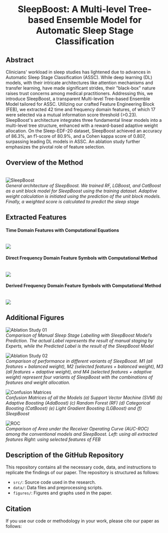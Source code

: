 <h1 align="center">SleepBoost: A Multi-level Tree-based Ensemble Model for Automatic Sleep Stage Classification</h1>
<!---  
## Paper Link [Read the Full Paper Here](URL_to_Paper) ## Authors List
- Author 1, Affiliation
- Author 2, Affiliation
- Author 3, Affiliation
- *Add or remove authors as needed*
--->

## Abstract
Clinicians' workload in sleep studies has lightened due to advances in Automatic Sleep Stage Classification (ASSC). While deep learning (DL) models, with their intricate architectures like attention mechanisms and transfer learning, have made significant strides, their "black-box" nature raises trust concerns among medical practitioners. Addressing this, we introduce SleepBoost, a transparent Multi-level Tree-based Ensemble Model tailored for ASSC. Utilizing our crafted Feature Engineering Block (FEB), we extracted 42 time and frequency domain features, of which 17 were selected via a mutual information score threshold (>0.23). SleepBoost's architecture integrates three fundamental linear models into a multi-level tree structure, enhanced with a reward-based adaptive weight allocation. On the Sleep-EDF-20 dataset, SleepBoost achieved an accuracy of 86.3%, an f1-score of 80.9%, and a Cohen kappa score of 0.807, surpassing leading DL models in ASSC. An ablation study further emphasizes the pivotal role of feature selection.

## Overview of the Method

<br> ![SleepBoost](/figures/SleepBoost.png)
<br> *General architecture of SleepBoost. We trained RF, LGBoost, and CatBoost as a unit block model for SleepBoost using the training dataset. Adaptive weight calculation is initiated using the prediction of the unit block models. Finally, a weighted score is calculated to predict the sleep stage*
<!---
## Feature Tables
*Describe the tables included in your README.*

### Table 1: Dataset Overview

| Feature | Description | Details |
|---------|-------------|---------|
| Feature 1 | Description 1 | Details 1 |
| Feature 2 | Description 2 | Details 2 |
| ... | ... | ... |

*Add more tables as needed.*
--->
## Extracted Features

#### Time Domain Features with Computational Equations
<br> ![](/figures/Table-03.png)

#### Direct Frequency Domain Feature Symbols with Computational Method
<br> ![](/figures/Table-04.png)

#### Derived Frequency Domain Feature Symbols with Computational Method
<br> ![](/figures/Table-05.png)



## Additional Figures

![Ablation Study 01](/figures/Ab2.jpg)
<br> *Comparison of Manual Sleep Stage Labelling with SleepBoost Model’s Prediction. The actual Label represents the result of manual staging by Experts, while the Predicted Label is the result of the SleepBoost 
Model*

![Ablation Study 02](/figures/Ab1.jpg)
<br> *Comparison of performance in different variants of SleepBoost. M1 (all features + balanced weight), M2 (selected features + balanced weight), M3 (all features + adaptive weight), and M4 (selected features + adaptive weight) represent four variants of SleepBoost with the combinations of features and weight allocation.*

![Confusion Matrices](/figures/CM.jpg)
<br> *Confusion Matrices of all the Models (a) Support Vector Machine (SVM) (b) Adaptive Boosting (AdaBoost) (c) Random Forest (RF) (d) Categorical Boosting (CatBoost) (e) Light Gradient Boosting (LGBoost) and (f) SleepBoost*


![ROC](/figures/ROC.jpg)
<br> *Comparison of Area under the Receiver Operating Curve (AUC-ROC) among the conventional models and SleepBoost. Left: using all extracted features Right: using selected features of FEB*
<!---
![Figure 2](/figures/figure2.png)
*Figure 2: Caption describing this figure.*

![Figure 2](/figures/figure2.png)
*Figure 2: Caption describing this figure.*

![Figure 2](/figures/figure2.png)
*Figure 2: Caption describing this figure.*

*Add more figures as needed.*
--->
## Description of the GitHub Repository

This repository contains all the necessary code, data, and instructions to replicate the findings of our paper. The repository is structured as follows:

- `src/`: Source code used in the research.
- `data/`: Data files and preprocessing scripts.
- `figures/`: Figures and graphs used in the paper.
<!--- - `docs/`: Further documentation on the code and the research. --->
<!--- - *Include any additional relevant directories and their descriptions.* --->

## Citation

If you use our code or methodology in your work, please cite our paper as follows:

<!---

```bibtex
@article{sleepboost2023,
  title={SleepBoost: A Multi-level Tree-based Ensemble Model for Automatic Sleep Stage Classification},
  author={Author 1 and Author 2 and Author 3},
  journal={Journal Name},
  volume={xx},
  number={xx},
  pages={xx--xx},
  year={2023},
  publisher={Publisher}
}
--->

